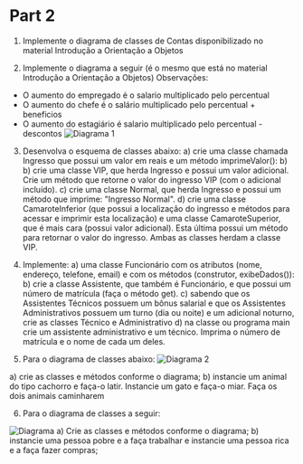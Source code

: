 # Part 2

1. Implemente o diagrama de classes de Contas disponibilizado no material Introdução a Orientação a
 Objetos
  
2. Implemente o diagrama a seguir (é o mesmo que está no material Introdução a Orientação a Objetos)
Observações:
- O aumento do empregado é o salario multiplicado pelo percentual
- O aumento do chefe é o salário multiplicado pelo percentual + beneficios
- O aumento do estagiário é salario multiplicado pelo percentual - descontos
![Diagrama 1](https://lh3.googleusercontent.com/A_xxZirjGGcZ3oymJMzz7XlnwBHNGrOc9Y7OKDA-s06ltUsNv49ThdHjkd6fChl713aWk0309vCzGc1qki7yBdak9QPHuNgokwxTttH37X8CzTvP6WEo7wy9bjP5VwgEUP1SHrCM0-j2yZ4ZD7kpLPLKJg0GK_qyYdX4TCX8PeYUJM10VewwjEC2RT80OObc9lKh0AvKXfp9JySfBQ8xg07tWedtUr2gnBwOJtRNB_8tE4XkKV6arP1bXATNia1KOJX6bTqB-HhVziS0t5hYBUsKGse9hcnzBC-xFDv2BABda8OD3FABEsL_Fp57YR9Lf1EIXqoGGNYies9qEHN888Hy_bwbe3ezYmub0JauMEpJylu1ZWRsFUP3HE7HYsTdPghinHATlj7WorXnW3Oj_H3grXBX4D9TnvySnqdDGr06V2R3q-bF8aJuGAJ1whoysSO2daPlaPsMnFWsGXKFo6aKZL1-U5QDeZWTtFdO1U6mnFYk5J4wXL-5KgBpvIgJ9qTUqw_cV-eA5Uzd-fwh_accFRMbZ0jU21qVJMxtfm2fWkoa3avhlb5iAq6zh3X4ELpLN8H5S4ZQQWKofOA56KyKHp_CZCiblfMrdZK8Wn_m1ZQQ1W4_0VcXXwafL3jQcY9XOBV5nso-qGGDUfKEnPhoH7x-Afk=w1390-h459-no)

3.   Desenvolva o esquema de classes abaixo:
a) crie uma classe chamada Ingresso que possui um valor em reais e um método imprimeValor():
b) b) crie uma classe VIP, que herda Ingresso e possui um valor adicional. Crie um método que retorne o
valor do ingresso VIP (com o adicional incluído).
c) crie uma classe Normal, que herda Ingresso e possui um método que imprime: "Ingresso Normal".
d) crie uma classe CamaroteInferior (que possui a localização do ingresso e métodos para acessar e imprimir
esta localização) e uma classe CamaroteSuperior, que é mais cara (possui valor adicional). Esta última possui
um método para retornar o valor do ingresso. Ambas as classes herdam a classe VIP.

4. Implemente:
a) uma classe Funcionário com os atributos (nome, endereço, telefone, email) e com os métodos (construtor,
exibeDados()):
b) crie a classe Assistente, que também é Funcionário, e que possui um número de matrícula (faça o método
get).
c) sabendo que os Assistentes Técnicos possuem um bônus salarial e que os Assistentes Administrativos
possuem um turno (dia ou noite) e um adicional noturno, crie as classes Técnico e Administrativo
d) na classe ou programa main crie um assistente administrativo e um técnico. Imprima o número de
matrícula e o nome de cada um deles.

5. Para o diagrama de classes abaixo:
![Diagrama 2](https://lh3.googleusercontent.com/LNQrcc8Xm5Gg9yNqDFzYww89392JeNN_OrK_cvkRDzOyp-oSQKwUYzOaVtU01zpi54RrO7r7_UpSxt9H2693nlnj82UNzG1922nGFp2wU6ZkFv-l5IjoeVgC8z-TMOZMDWbRG22-B2Yt1w1qXfL1IVM1kDSXzWYz8kWGWhs8-faWd97VLG_orpDioXriDG0XWRa-G7iNGVbv19a3VBzf8-QdbNpchrai5Mvn9ge45wE6oJWoNbaheRr63Mxb6RxXj2kQnMnh_y0CDoKlqLQBgmRNdRL37hNd800Y3MVCiPBjVtv1dX_edBnemZmmc0srb4t2kr7jpzd77UQ6pjzbnSSYWARs4B0lSI0JBPIFGB53dAO03eJI6WHZyZLKoEchyGw1A_LiPD5KTKC0VX6w16X3fNMCSi42PumajYwomxVP2DiT8YLnvzymTEx8jlptnIbDvIfWPRfZ6XOZKi-TMNvXxgVjv6SVV8MXHLEF3FZeDg3GaBQiA4BF19cMtUz1iDw2rw6_Dw7St3Nn26PwPydl6L40tBaTG3Hc6Nhl3-Y7Vq3FoUcPSho619ERAwCmhXanOwJfVRoATyBMTAEWaAkQtTU71bym1CS3QMvqbAEh7XysgfKcNq8HiA0xoPR9I8lIJRzpF-ZcyZQKMgbl6mNrVU2hnsw=w817-h393-no)

a) crie as classes e métodos conforme o diagrama;
b) instancie um animal do tipo cachorro e faça-o latir. Instancie um gato e faça-o miar. Faça os dois animais
caminharem

6. Para o diagrama de classes a seguir:

![Diagrama](https://lh3.googleusercontent.com/jP9b-BaRHpcvJy0oqrtgVmJFcuxlpOUlZpvAfjsUtYlIs8KtT98xcQTVbZebYS3nNO_UqAAEflfCofH0dEDcN7vw6VjPN3Zmk9mKVpk8dK7bo1D4uiJuvPQ6_dzDwxfM4lDPSn5gFJ1NDuN8SyodI3NCSgXnOU97Y6Ug8yAFANPG8yPrju7qhZ0OcfVE-7yRWfiAU3A3rZ5Kd-47ftWQqJfVMh1DVZiycFJivupjUTWhELzYMiIp8q3ZO3UyBB3GFGFQh45MX_eTL8pyck2DFCoiKuQfy-j8To4t6b49TqEKrwVjYY2v2Um3W5lc4r4mZG09VGqxXRG5M9JLc_Li60DvdM8Iusb6LO-0-NCJJ2oojMhdEFcr7RkmIJ41KOdPuYkCAdyBfbVPvZEUyWq3zgbiYiNffAk87bObrspQ74oNuUVTRBKE7vH8mZ0NeklMlmv9x5NQ5Efcn5mXjKjJnGvXp6_Sq-DldX62e6zzz1axIGDBB58JfgnU5jJ_Hr7yxMganQ1OC_PxsWWAN5qHvi7bGM0RY3Ifbq6GSn5L9WfM0zUTyND--X5LL7lBXPcqJyXwD87bCnGJi3K3i4AGXVwSydHQicVoetm9zKuDFM-2Qj6nFtHKlZbigciGYdGeM4RpJYpQPhAh_wJf2aYGcKKn0IXREKE=w903-h465-no)
a) Crie as classes e métodos conforme o diagrama;
b) instancie uma pessoa pobre e a faça trabalhar e instancie uma pessoa rica e a faça fazer compras;